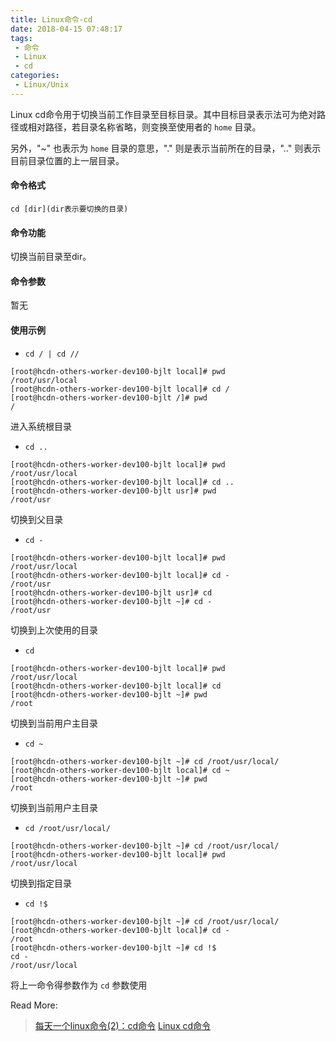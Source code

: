 ```yaml
---
title: Linux命令-cd
date: 2018-04-15 07:48:17
tags:
 - 命令
 - Linux
 - cd
categories:
 - Linux/Unix
---
```


Linux cd命令用于切换当前工作目录至目标目录。其中目标目录表示法可为绝对路径或相对路径，若目录名称省略，则变换至使用者的 `home` 目录。

另外，"~" 也表示为 `home` 目录的意思，"." 则是表示当前所在的目录，".." 则表示目前目录位置的上一层目录。

#### 命令格式

```
cd [dir](dir表示要切换的目录)
```

#### 命令功能

切换当前目录至dir。

#### 命令参数

暂无

#### 使用示例

- `cd / | cd //`

```
[root@hcdn-others-worker-dev100-bjlt local]# pwd
/root/usr/local
[root@hcdn-others-worker-dev100-bjlt local]# cd /
[root@hcdn-others-worker-dev100-bjlt /]# pwd
/
```

进入系统根目录

- `cd ..`

```
[root@hcdn-others-worker-dev100-bjlt local]# pwd
/root/usr/local
[root@hcdn-others-worker-dev100-bjlt local]# cd ..
[root@hcdn-others-worker-dev100-bjlt usr]# pwd
/root/usr
```

切换到父目录

- `cd -`

```
[root@hcdn-others-worker-dev100-bjlt local]# pwd
/root/usr/local
[root@hcdn-others-worker-dev100-bjlt local]# cd -
/root/usr
[root@hcdn-others-worker-dev100-bjlt usr]# cd
[root@hcdn-others-worker-dev100-bjlt ~]# cd -
/root/usr
```

切换到上次使用的目录

- `cd`

```
[root@hcdn-others-worker-dev100-bjlt local]# pwd
/root/usr/local
[root@hcdn-others-worker-dev100-bjlt local]# cd
[root@hcdn-others-worker-dev100-bjlt ~]# pwd
/root
```

切换到当前用户主目录

- `cd ~`

```
[root@hcdn-others-worker-dev100-bjlt ~]# cd /root/usr/local/
[root@hcdn-others-worker-dev100-bjlt local]# cd ~
[root@hcdn-others-worker-dev100-bjlt ~]# pwd
/root
```

切换到当前用户主目录

- `cd /root/usr/local/`

```
[root@hcdn-others-worker-dev100-bjlt ~]# cd /root/usr/local/
[root@hcdn-others-worker-dev100-bjlt local]# pwd
/root/usr/local
```

切换到指定目录

- `cd !$`

```
[root@hcdn-others-worker-dev100-bjlt ~]# cd /root/usr/local/
[root@hcdn-others-worker-dev100-bjlt local]# cd -
/root
[root@hcdn-others-worker-dev100-bjlt ~]# cd !$
cd -
/root/usr/local
```

将上一命令得参数作为 `cd` 参数使用



Read More: 

> [每天一个linux命令(2)：cd命令](http://www.cnblogs.com/peida/archive/2012/10/24/2736501.html) [Linux cd命令](http://www.runoob.com/linux/linux-comm-cd.html) 